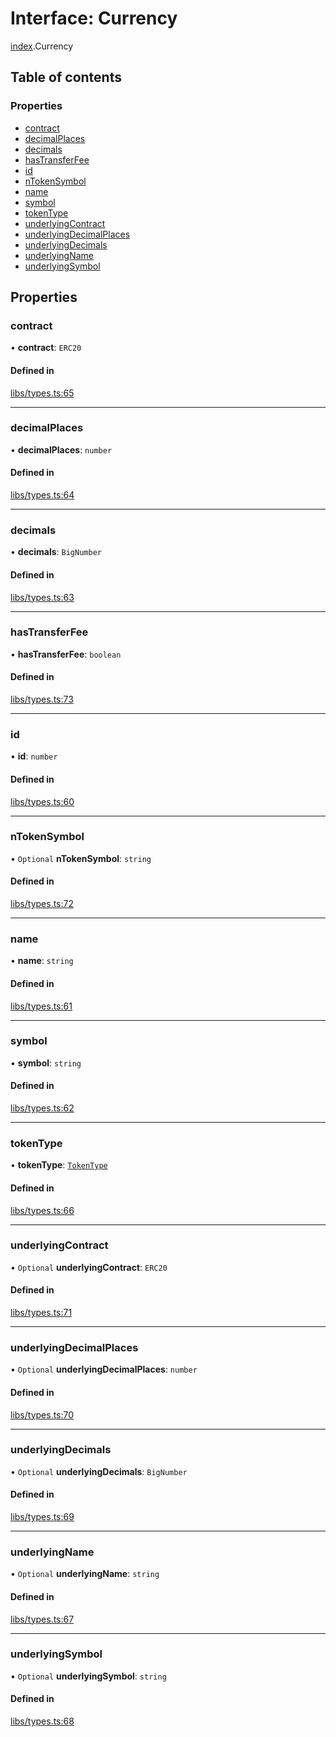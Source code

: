 # Interface: Currency

[index](../modules/index.md).Currency

## Table of contents

### Properties

- [contract](index.Currency.md#contract)
- [decimalPlaces](index.Currency.md#decimalplaces)
- [decimals](index.Currency.md#decimals)
- [hasTransferFee](index.Currency.md#hastransferfee)
- [id](index.Currency.md#id)
- [nTokenSymbol](index.Currency.md#ntokensymbol)
- [name](index.Currency.md#name)
- [symbol](index.Currency.md#symbol)
- [tokenType](index.Currency.md#tokentype)
- [underlyingContract](index.Currency.md#underlyingcontract)
- [underlyingDecimalPlaces](index.Currency.md#underlyingdecimalplaces)
- [underlyingDecimals](index.Currency.md#underlyingdecimals)
- [underlyingName](index.Currency.md#underlyingname)
- [underlyingSymbol](index.Currency.md#underlyingsymbol)

## Properties

### contract

• **contract**: `ERC20`

#### Defined in

[libs/types.ts:65](https://github.com/notional-finance/sdk-v2/blob/a03fc9c/src/libs/types.ts#L65)

___

### decimalPlaces

• **decimalPlaces**: `number`

#### Defined in

[libs/types.ts:64](https://github.com/notional-finance/sdk-v2/blob/a03fc9c/src/libs/types.ts#L64)

___

### decimals

• **decimals**: `BigNumber`

#### Defined in

[libs/types.ts:63](https://github.com/notional-finance/sdk-v2/blob/a03fc9c/src/libs/types.ts#L63)

___

### hasTransferFee

• **hasTransferFee**: `boolean`

#### Defined in

[libs/types.ts:73](https://github.com/notional-finance/sdk-v2/blob/a03fc9c/src/libs/types.ts#L73)

___

### id

• **id**: `number`

#### Defined in

[libs/types.ts:60](https://github.com/notional-finance/sdk-v2/blob/a03fc9c/src/libs/types.ts#L60)

___

### nTokenSymbol

• `Optional` **nTokenSymbol**: `string`

#### Defined in

[libs/types.ts:72](https://github.com/notional-finance/sdk-v2/blob/a03fc9c/src/libs/types.ts#L72)

___

### name

• **name**: `string`

#### Defined in

[libs/types.ts:61](https://github.com/notional-finance/sdk-v2/blob/a03fc9c/src/libs/types.ts#L61)

___

### symbol

• **symbol**: `string`

#### Defined in

[libs/types.ts:62](https://github.com/notional-finance/sdk-v2/blob/a03fc9c/src/libs/types.ts#L62)

___

### tokenType

• **tokenType**: [`TokenType`](../enums/index.TokenType.md)

#### Defined in

[libs/types.ts:66](https://github.com/notional-finance/sdk-v2/blob/a03fc9c/src/libs/types.ts#L66)

___

### underlyingContract

• `Optional` **underlyingContract**: `ERC20`

#### Defined in

[libs/types.ts:71](https://github.com/notional-finance/sdk-v2/blob/a03fc9c/src/libs/types.ts#L71)

___

### underlyingDecimalPlaces

• `Optional` **underlyingDecimalPlaces**: `number`

#### Defined in

[libs/types.ts:70](https://github.com/notional-finance/sdk-v2/blob/a03fc9c/src/libs/types.ts#L70)

___

### underlyingDecimals

• `Optional` **underlyingDecimals**: `BigNumber`

#### Defined in

[libs/types.ts:69](https://github.com/notional-finance/sdk-v2/blob/a03fc9c/src/libs/types.ts#L69)

___

### underlyingName

• `Optional` **underlyingName**: `string`

#### Defined in

[libs/types.ts:67](https://github.com/notional-finance/sdk-v2/blob/a03fc9c/src/libs/types.ts#L67)

___

### underlyingSymbol

• `Optional` **underlyingSymbol**: `string`

#### Defined in

[libs/types.ts:68](https://github.com/notional-finance/sdk-v2/blob/a03fc9c/src/libs/types.ts#L68)
